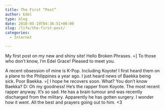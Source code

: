 ```yaml
---
title: The First “Post”
author: Edel
type: blog
date: 2010-05-19T04:36:51+00:00
slug: /life/the-first-post/
categories:
  - Internet

---
```

My first post on my new and shiny site! Hello Broken Phrases. =] To those who don’t know, I’m Edel Grace! Pleased to meet you.

A recent obsession of mine is K-Pop. Including Koyote! I first heard them on a plane to the Philippines a year ago. I just heard news of Baekka being sick. Poor Baekka. =[ I hope he recovers soon. What? You don’t know Baekka? D: Oh my goodness! He’s the rapper from Koyote. The most recent rapper anyway. It’s so sad. He has a brain tumour and was recently discharged from the military. Apparently he has gotten surgery. I wonder how it went. All the best and prayers going out to him. <3



